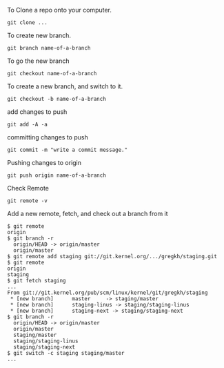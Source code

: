 To Clone a repo onto your computer.
```shell
git clone ...
```

To create new branch.
```shell
git branch name-of-a-branch
```

To go the new branch
```shell
git checkout name-of-a-branch
```

To create a new branch, and switch to it.
```shell
git checkout -b name-of-a-branch
```

add changes to push
```shell
git add -A -a
```

committing changes to push
```shell
git commit -m "write a commit message."
```

Pushing changes to origin
```shell
git push origin name-of-a-branch
```

Check Remote 
```shell
git remote -v
```

Add a new remote, fetch, and check out a branch from it
```shell
$ git remote
origin
$ git branch -r
  origin/HEAD -> origin/master
  origin/master
$ git remote add staging git://git.kernel.org/.../gregkh/staging.git
$ git remote
origin
staging
$ git fetch staging
...
From git://git.kernel.org/pub/scm/linux/kernel/git/gregkh/staging
 * [new branch]      master     -> staging/master
 * [new branch]      staging-linus -> staging/staging-linus
 * [new branch]      staging-next -> staging/staging-next
$ git branch -r
  origin/HEAD -> origin/master
  origin/master
  staging/master
  staging/staging-linus
  staging/staging-next
$ git switch -c staging staging/master
...
```
